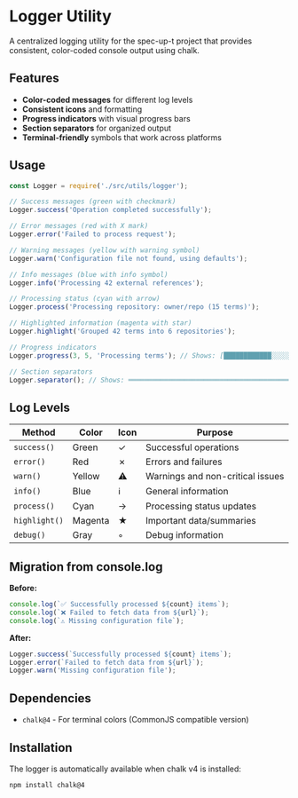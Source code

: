 # Logger Utility

A centralized logging utility for the spec-up-t project that provides consistent, color-coded console output using chalk.

## Features

- **Color-coded messages** for different log levels
- **Consistent icons** and formatting
- **Progress indicators** with visual progress bars
- **Section separators** for organized output
- **Terminal-friendly** symbols that work across platforms

## Usage

```javascript
const Logger = require('./src/utils/logger');

// Success messages (green with checkmark)
Logger.success('Operation completed successfully');

// Error messages (red with X mark)
Logger.error('Failed to process request');

// Warning messages (yellow with warning symbol)
Logger.warn('Configuration file not found, using defaults');

// Info messages (blue with info symbol)
Logger.info('Processing 42 external references');

// Processing status (cyan with arrow)
Logger.process('Processing repository: owner/repo (15 terms)');

// Highlighted information (magenta with star)
Logger.highlight('Grouped 42 terms into 6 repositories');

// Progress indicators
Logger.progress(3, 5, 'Processing terms'); // Shows: [████████████░░░░░░░░] 60% Processing terms

// Section separators
Logger.separator(); // Shows: ════════════════════════════════════════════════════════════
```

## Log Levels

| Method | Color | Icon | Purpose |
|--------|-------|------|---------|
| `success()` | Green | ✓ | Successful operations |
| `error()` | Red | ✗ | Errors and failures |
| `warn()` | Yellow | ⚠ | Warnings and non-critical issues |
| `info()` | Blue | ℹ | General information |
| `process()` | Cyan | → | Processing status updates |
| `highlight()` | Magenta | ★ | Important data/summaries |
| `debug()` | Gray | ◦ | Debug information |

## Migration from console.log

**Before:**
```javascript
console.log(`✅ Successfully processed ${count} items`);
console.log(`❌ Failed to fetch data from ${url}`);
console.log(`⚠️ Missing configuration file`);
```

**After:**
```javascript
Logger.success(`Successfully processed ${count} items`);
Logger.error(`Failed to fetch data from ${url}`);
Logger.warn('Missing configuration file');
```

## Dependencies

- `chalk@4` - For terminal colors (CommonJS compatible version)

## Installation

The logger is automatically available when chalk v4 is installed:

```bash
npm install chalk@4
```
